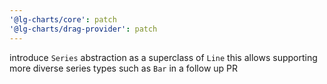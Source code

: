 ```yaml
---
'@lg-charts/core': patch
'@lg-charts/drag-provider': patch
---
```


introduce `Series` abstraction as a superclass of `Line` this allows supporting more diverse series
types such as `Bar` in a follow up PR
